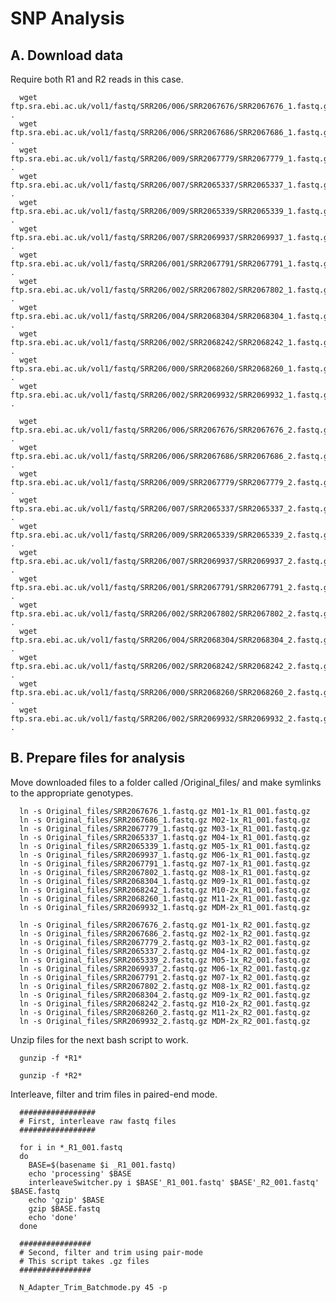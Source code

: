 # SNP Analysis


## A. Download data

Require both R1 and R2 reads in this case.
      
      wget ftp.sra.ebi.ac.uk/vol1/fastq/SRR206/006/SRR2067676/SRR2067676_1.fastq.gz .
      wget ftp.sra.ebi.ac.uk/vol1/fastq/SRR206/006/SRR2067686/SRR2067686_1.fastq.gz .
      wget ftp.sra.ebi.ac.uk/vol1/fastq/SRR206/009/SRR2067779/SRR2067779_1.fastq.gz .
      wget ftp.sra.ebi.ac.uk/vol1/fastq/SRR206/007/SRR2065337/SRR2065337_1.fastq.gz .
      wget ftp.sra.ebi.ac.uk/vol1/fastq/SRR206/009/SRR2065339/SRR2065339_1.fastq.gz .
      wget ftp.sra.ebi.ac.uk/vol1/fastq/SRR206/007/SRR2069937/SRR2069937_1.fastq.gz .
      wget ftp.sra.ebi.ac.uk/vol1/fastq/SRR206/001/SRR2067791/SRR2067791_1.fastq.gz .
      wget ftp.sra.ebi.ac.uk/vol1/fastq/SRR206/002/SRR2067802/SRR2067802_1.fastq.gz .
      wget ftp.sra.ebi.ac.uk/vol1/fastq/SRR206/004/SRR2068304/SRR2068304_1.fastq.gz .
      wget ftp.sra.ebi.ac.uk/vol1/fastq/SRR206/002/SRR2068242/SRR2068242_1.fastq.gz .
      wget ftp.sra.ebi.ac.uk/vol1/fastq/SRR206/000/SRR2068260/SRR2068260_1.fastq.gz .
      wget ftp.sra.ebi.ac.uk/vol1/fastq/SRR206/002/SRR2069932/SRR2069932_1.fastq.gz .
      
      wget ftp.sra.ebi.ac.uk/vol1/fastq/SRR206/006/SRR2067676/SRR2067676_2.fastq.gz .
      wget ftp.sra.ebi.ac.uk/vol1/fastq/SRR206/006/SRR2067686/SRR2067686_2.fastq.gz .
      wget ftp.sra.ebi.ac.uk/vol1/fastq/SRR206/009/SRR2067779/SRR2067779_2.fastq.gz .
      wget ftp.sra.ebi.ac.uk/vol1/fastq/SRR206/007/SRR2065337/SRR2065337_2.fastq.gz .
      wget ftp.sra.ebi.ac.uk/vol1/fastq/SRR206/009/SRR2065339/SRR2065339_2.fastq.gz .
      wget ftp.sra.ebi.ac.uk/vol1/fastq/SRR206/007/SRR2069937/SRR2069937_2.fastq.gz .
      wget ftp.sra.ebi.ac.uk/vol1/fastq/SRR206/001/SRR2067791/SRR2067791_2.fastq.gz .
      wget ftp.sra.ebi.ac.uk/vol1/fastq/SRR206/002/SRR2067802/SRR2067802_2.fastq.gz .
      wget ftp.sra.ebi.ac.uk/vol1/fastq/SRR206/004/SRR2068304/SRR2068304_2.fastq.gz .
      wget ftp.sra.ebi.ac.uk/vol1/fastq/SRR206/002/SRR2068242/SRR2068242_2.fastq.gz .
      wget ftp.sra.ebi.ac.uk/vol1/fastq/SRR206/000/SRR2068260/SRR2068260_2.fastq.gz .
      wget ftp.sra.ebi.ac.uk/vol1/fastq/SRR206/002/SRR2069932/SRR2069932_2.fastq.gz .
      


## B. Prepare files for analysis

Move downloaded files to a folder called /Original_files/ and make symlinks to the appropriate genotypes.

      
      ln -s Original_files/SRR2067676_1.fastq.gz M01-1x_R1_001.fastq.gz
      ln -s Original_files/SRR2067686_1.fastq.gz M02-1x_R1_001.fastq.gz
      ln -s Original_files/SRR2067779_1.fastq.gz M03-1x_R1_001.fastq.gz
      ln -s Original_files/SRR2065337_1.fastq.gz M04-1x_R1_001.fastq.gz
      ln -s Original_files/SRR2065339_1.fastq.gz M05-1x_R1_001.fastq.gz
      ln -s Original_files/SRR2069937_1.fastq.gz M06-1x_R1_001.fastq.gz
      ln -s Original_files/SRR2067791_1.fastq.gz M07-1x_R1_001.fastq.gz
      ln -s Original_files/SRR2067802_1.fastq.gz M08-1x_R1_001.fastq.gz
      ln -s Original_files/SRR2068304_1.fastq.gz M09-1x_R1_001.fastq.gz
      ln -s Original_files/SRR2068242_1.fastq.gz M10-2x_R1_001.fastq.gz
      ln -s Original_files/SRR2068260_1.fastq.gz M11-2x_R1_001.fastq.gz
      ln -s Original_files/SRR2069932_1.fastq.gz MDM-2x_R1_001.fastq.gz
      
      ln -s Original_files/SRR2067676_2.fastq.gz M01-1x_R2_001.fastq.gz
      ln -s Original_files/SRR2067686_2.fastq.gz M02-1x_R2_001.fastq.gz
      ln -s Original_files/SRR2067779_2.fastq.gz M03-1x_R2_001.fastq.gz
      ln -s Original_files/SRR2065337_2.fastq.gz M04-1x_R2_001.fastq.gz
      ln -s Original_files/SRR2065339_2.fastq.gz M05-1x_R2_001.fastq.gz
      ln -s Original_files/SRR2069937_2.fastq.gz M06-1x_R2_001.fastq.gz
      ln -s Original_files/SRR2067791_2.fastq.gz M07-1x_R2_001.fastq.gz
      ln -s Original_files/SRR2067802_2.fastq.gz M08-1x_R2_001.fastq.gz
      ln -s Original_files/SRR2068304_2.fastq.gz M09-1x_R2_001.fastq.gz
      ln -s Original_files/SRR2068242_2.fastq.gz M10-2x_R2_001.fastq.gz
      ln -s Original_files/SRR2068260_2.fastq.gz M11-2x_R2_001.fastq.gz
      ln -s Original_files/SRR2069932_2.fastq.gz MDM-2x_R2_001.fastq.gz
      

Unzip files for the next bash script to work.

      
      gunzip -f *R1*
      
      gunzip -f *R2*
      

Interleave, filter and trim files in paired-end mode.

      
      #################
      # First, interleave raw fastq files
      #################
      
      for i in *_R1_001.fastq
      do
        BASE=$(basename $i _R1_001.fastq)
        echo 'processing' $BASE
        interleaveSwitcher.py i $BASE'_R1_001.fastq' $BASE'_R2_001.fastq' $BASE.fastq
        echo 'gzip' $BASE
        gzip $BASE.fastq
        echo 'done'
      done
      
      ################
      # Second, filter and trim using pair-mode 
      # This script takes .gz files
      ################
      
      N_Adapter_Trim_Batchmode.py 45 -p
      


